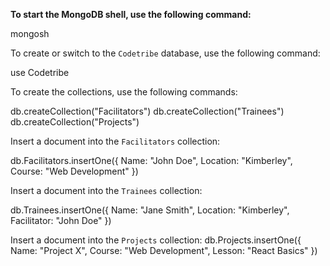 **To start the MongoDB shell, use the following command:**

mongosh

To create or switch to the `Codetribe` database, use the following command:

use Codetribe

To create the collections, use the following commands:

db.createCollection("Facilitators")
db.createCollection("Trainees")
db.createCollection("Projects")


Insert a document into the `Facilitators` collection:

db.Facilitators.insertOne({
  Name: "John Doe",
  Location: "Kimberley",
  Course: "Web Development"
})


Insert a document into the `Trainees` collection:

db.Trainees.insertOne({
  Name: "Jane Smith",
  Location: "Kimberley",
  Facilitator: "John Doe"
})

Insert a document into the `Projects` collection:
db.Projects.insertOne({
  Name: "Project X",
  Course: "Web Development",
  Lesson: "React Basics"
})
